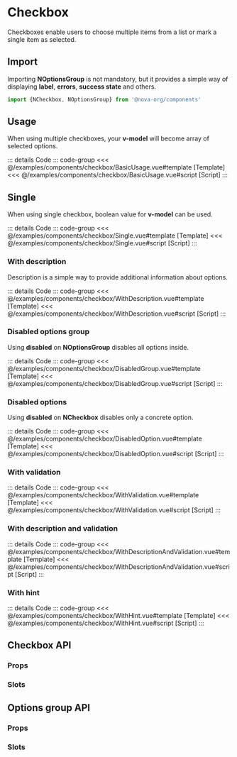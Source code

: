 <script setup>
import WithDescription from '../examples/components/checkbox/WithDescription.vue'
import BasicUsage from '../examples/components/checkbox/BasicUsage.vue'
import DisabledGroup from '../examples/components/checkbox/DisabledGroup.vue'
import DisabledOption from '../examples/components/checkbox/DisabledOption.vue'
import WithValidation from '../examples/components/checkbox/WithValidation.vue'
import WithDescriptionAndValidation from '../examples/components/checkbox/WithDescriptionAndValidation.vue'
import WithHint from '../examples/components/checkbox/WithHint.vue'
import Single from '../examples/components/checkbox/Single.vue'
import DisplayContainer from '../examples/partials/DisplayContainer.vue'
import PropsTable from '../examples/partials/PropsTable.vue'
import SlotsTable from '../examples/partials/SlotsTable.vue'
</script>

# Checkbox

Checkboxes enable users to choose multiple items from a list or mark a single item as selected.

## Import

Importing **NOptionsGroup** is not mandatory, but it provides a simple way of displaying **label**, **errors**,
**success state** and others.

```ts
import {NCheckbox, NOptionsGroup} from '@nova-org/components'
```

## Usage

When using multiple checkboxes, your **v-model** will become array of selected options.

<display-container vertical>
    <basic-usage/>
</display-container>

::: details Code
::: code-group
<<< @/examples/components/checkbox/BasicUsage.vue#template [Template]
<<< @/examples/components/checkbox/BasicUsage.vue#script [Script]
:::

## Single

When using single checkbox, boolean value for **v-model** can be used.

<display-container vertical>
    <single/>
</display-container>

::: details Code
::: code-group
<<< @/examples/components/checkbox/Single.vue#template [Template]
<<< @/examples/components/checkbox/Single.vue#script [Script]
:::

### With description

Description is a simple way to provide additional information about options.

<display-container>
    <with-description/>
</display-container>

::: details Code
::: code-group
<<< @/examples/components/checkbox/WithDescription.vue#template [Template]
<<< @/examples/components/checkbox/WithDescription.vue#script [Script]
:::

### Disabled options group

Using **disabled** on **NOptionsGroup** disables all options inside.

<display-container>
    <disabled-group/>
</display-container>

::: details Code
::: code-group
<<< @/examples/components/checkbox/DisabledGroup.vue#template [Template]
<<< @/examples/components/checkbox/DisabledGroup.vue#script [Script]
:::

### Disabled options

Using **disabled** on **NCheckbox** disables only a concrete option.

<display-container>
    <disabled-option/>
</display-container>

::: details Code
::: code-group
<<< @/examples/components/checkbox/DisabledOption.vue#template [Template]
<<< @/examples/components/checkbox/DisabledOption.vue#script [Script]
:::

### With validation

<display-container>
    <with-validation/>
</display-container>

::: details Code
::: code-group
<<< @/examples/components/checkbox/WithValidation.vue#template [Template]
<<< @/examples/components/checkbox/WithValidation.vue#script [Script]
:::

### With description and validation

<display-container>
    <with-description-and-validation/>
</display-container>

::: details Code
::: code-group
<<< @/examples/components/checkbox/WithDescriptionAndValidation.vue#template [Template]
<<< @/examples/components/checkbox/WithDescriptionAndValidation.vue#script [Script]
:::

### With hint

<display-container>
    <with-hint/>
</display-container>

::: details Code
::: code-group
<<< @/examples/components/checkbox/WithHint.vue#template [Template]
<<< @/examples/components/checkbox/WithHint.vue#script [Script]
:::

## Checkbox API

### Props

<props-table class="n-mt-24" path="components/NCheckbox.json"/>

### Slots

<slots-table class="n-mt-24" path="components/NCheckbox.json"/>


## Options group API

### Props

<props-table class="n-mt-24" path="components/NOptionsGroup.json"/>

### Slots

<slots-table class="n-mt-24" path="components/NOptionsGroup.json"/>

